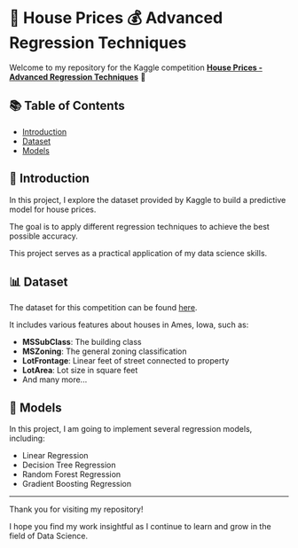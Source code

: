 # 🏡 House Prices 💰 Advanced Regression Techniques 

Welcome to my repository for the Kaggle competition [**House Prices - Advanced Regression Techniques**](https://www.kaggle.com/competitions/house-prices-advanced-regression-techniques/overview) 🎉

## 📚 Table of Contents

- [Introduction](#-introduction)
- [Dataset](#-dataset)
- [Models](#-models)

## 👋 Introduction

In this project, I explore the dataset provided by Kaggle to build a predictive model for house prices. 

The goal is to apply different regression techniques to achieve the best possible accuracy. 

This project serves as a practical application of my data science skills.

## 📊 Dataset

The dataset for this competition can be found [here](https://www.kaggle.com/competitions/home-data-for-ml-course/data).

It includes various features about houses in Ames, Iowa, such as:

- **MSSubClass**: The building class
- **MSZoning**: The general zoning classification
- **LotFrontage**: Linear feet of street connected to property
- **LotArea**: Lot size in square feet
- And many more...

## 🧠 Models

In this project, I am going to implement several regression models, including:

- Linear Regression
- Decision Tree Regression
- Random Forest Regression
- Gradient Boosting Regression

---

Thank you for visiting my repository! 

I hope you find my work insightful as I continue to learn and grow in the field of Data Science.